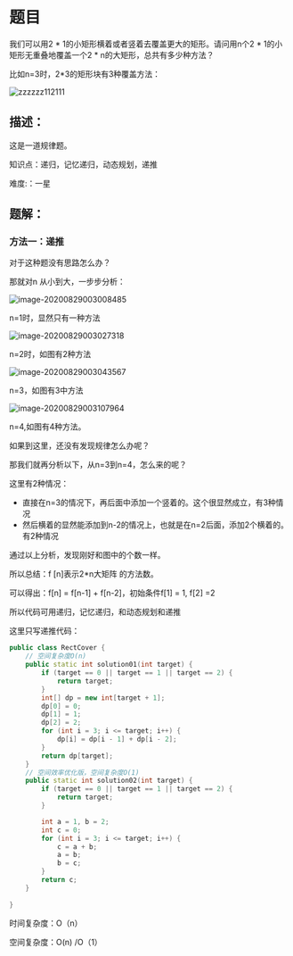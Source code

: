 # 题目

我们可以用2 \* 1的小矩形横着或者竖着去覆盖更大的矩形。请问用n个2 \* 1的小矩形无重叠地覆盖一个2 \* n的大矩形，总共有多少种方法？

比如n=3时，2*3的矩形块有3种覆盖方法：

![zzzzzz112111](https://gitee.com/zero049/MyNoteImages/raw/master/image-20200829002405604.png)

## 描述： 

  这是一道规律题。 

  知识点：递归，记忆递归，动态规划，递推 

  难度:：一星 

## 题解： 

###   方法一：递推 

  


  对于这种题没有思路怎么办？ 

  那就对n 从小到大，一步步分析： 

![image-20200829003008485](https://gitee.com/zero049/MyNoteImages/raw/master/image-20200829003008485.png)


  n=1时，显然只有一种方法 

  ![image-20200829003027318](https://gitee.com/zero049/MyNoteImages/raw/master/image-20200829003027318.png)


  n=2时，如图有2种方法 

  ![image-20200829003043567](https://gitee.com/zero049/MyNoteImages/raw/master/image-20200829003043567.png) 

  n=3，如图有3中方法


![image-20200829003107964](https://gitee.com/zero049/MyNoteImages/raw/master/image-20200829003107964.png)

  n=4,如图有4种方法。 

 


  如果到这里，还没有发现规律怎么办呢？ 

  那我们就再分析以下，从n=3到n=4，怎么来的呢？ 

  这里有2种情况： 

- ​    直接在n=3的情况下，再后面中添加一个竖着的。这个很显然成立，有3种情况      
- ​    然后横着的显然能添加到n-2的情况上，也就是在n=2后面，添加2个横着的。有2种情况     

 通过以上分析，发现刚好和图中的个数一样。 

  所以总结：f [n]表示2*n大矩阵 的方法数。 

  可以得出：f[n] = f[n-1] + f[n-2]，初始条件f[1] = 1, f[2] =2 

  所以代码可用递归，记忆递归，和动态规划和递推 

  这里只写递推代码： 

```cpp
public class RectCover {
    // 空间复杂度O(n)
    public static int solution01(int target) {
        if (target == 0 || target == 1 || target == 2) {
            return target;
        }
        int[] dp = new int[target + 1];
        dp[0] = 0;
        dp[1] = 1;
        dp[2] = 2;
        for (int i = 3; i <= target; i++) {
            dp[i] = dp[i - 1] + dp[i - 2];
        }
        return dp[target];
    }
    // 空间效率优化版，空间复杂度O(1)
    public static int solution02(int target) {
        if (target == 0 || target == 1 || target == 2) {
            return target;
        }

        int a = 1, b = 2;
        int c = 0;
        for (int i = 3; i <= target; i++) {
            c = a + b;
            a = b;
            b = c;
        }
        return c;
    }
    
}
```

   时间复杂度：O（n）  

   空间复杂度：O(n) /O（1）